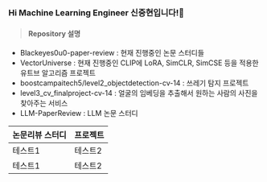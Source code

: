 ### Hi Machine Learning Engineer 신중현입니다!👋

>#### Repository 설명

 -  Blackeyes0u0-paper-review : 현재 진행중인 논문 스터디들
 -  VectorUniverse : 현재 진행중인 CLIP에 LoRA, SimCLR, SimCSE 등을 적용한 유트브 알고리즘 프로젝트
 -  boostcampaitech5/level2_objectdetection-cv-14 : 쓰레기 탐지 프로젝트
 -  level3_cv_finalproject-cv-14 : 얼굴의 임베딩을 추출해서 원하는 사람의 사진을 찾아주는 서비스
 -  LLM-PaperReview : LLM 논문 스터디 

|논문리뷰 스터디|프로젝트|
|------|---|
|테스트1|테스트2|
|테스트1|테스트2|

<!--
**Blackeyes0u0/Blackeyes0u0** is a ✨ _special_ ✨ repository because its `README.md` (this file) appears on your GitHub profile.

Here are some ideas to get you started:

- 🔭 I’m currently working on ...
- 🌱 I’m currently learning ...
- 👯 I’m looking to collaborate on ...
- 🤔 I’m looking for help with ...
- 💬 Ask me about ...
- 📫 How to reach me: ...
- 😄 Pronouns: ...
- ⚡ Fun fact: ...
-->
